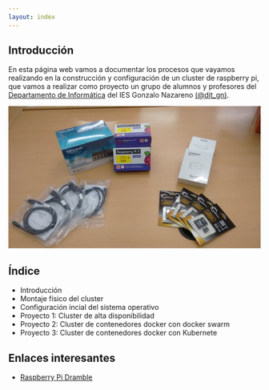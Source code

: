```yaml
---
layout: index
---
```


## Introducción

En esta página web vamos a documentar los procesos que vayamos realizando en la construcción y configuración de un cluster de raspberry pi, que vamos a realizar como proyecto un grupo de alumnos y profesores del [Departamento de Informática](http://informatica.gonzalonazareno.org) del IES Gonzalo Nazareno [(@dit_gn)](https://twitter.com/dit_GN).

![Comenzamos...](img/01.jpg)

## Índice

* Introducción
* Montaje físico del cluster
* Configuración incial del sistema operativo
* Proyecto 1: Cluster de alta disponibilidad
* Proyecto 2: Cluster de contenedores docker con docker swarm
* Proyecto 3: Cluster de contenedores docker con Kubernete

## Enlaces interesantes

* [Raspberry Pi Dramble](http://www.pidramble.com/)